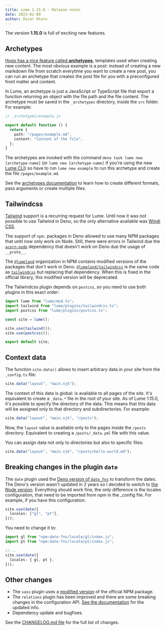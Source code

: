 ```yaml
---
title: Lume 1.15.0 - Release notes
date: 2023-01-09
author: Óscar Otero
---
```


The version **1.15.0** is full of exciting new features.

<!-- more -->

## Archetypes

[Hugo has a nice feature called **archetypes**](https://gohugo.io/content-management/archetypes/),
templates used when creating new content. The most obvious example is a post:
instead of creating a new markdown file from scratch everytime you want to
create a new post, you can run an archetype that creates the post file for you
with a preconfigured front matter and content.

In Lume, an archetype is just a JavaScript or TypeScript file that export a
function returning an object with the file path and the file content. The
archetype must be saved in the `_archetypes` directory, inside the `src` folder.
For example:

```ts
// _archetypes/example.js

export default function () {
  return {
    path: "/pages/example.md",
    content: "Content of the file",
  };
}
```

The archetypes are invoked with the command
`deno task lume new [archetype-name]` (or `lume new [archetype-name]` if you're
using the new [Lume CLI](./lume-cli.md)) so have to run `lume new example` to
run this archetype and create the file `/pages/example.md`.

See the [archetypes documentation](https://lume.land/docs/core/archetypes/) to
learn how to create different formats, pass arguments or create multiple files.

## Tailwindcss

[Tailwind](https://tailwindcss.com/) support is a recurring request for Lume.
Until now it was not possible to use Tailwind in Deno, so the only alternative
available was [Windi CSS](https://lume.land/plugins/windi_css/).

The support of `npm:` packages in Deno allowed to use many NPM packages that
until now only work on Node. Still, there were errors in Tailwind due the
[`acorn-node`](https://www.npmjs.com/package/acorn-node) dependency that doesn't
work on Deno due the usage of `__proto__`.

The [`@lumeland`](https://www.npmjs.com/search?q=%40lumeland) organization in
NPM contains modified versions of the packages that don't work in Deno.
[`@lumeland/tailwindcss`](https://www.npmjs.com/package/@lumeland/tailwindcss)
is the same code as [`tailwindcss`](https://www.npmjs.com/package/tailwindcss)
but replacing that dependency. When this is fixed in the official library, this
modified version will be deprecated.

The Tailwindcss plugin depends on `postcss`, so you need to use both plugins in
this exact order:

```ts
import lume from "lume/mod.ts";
import tailwind from "lume/plugins/tailwindcss.ts";
import postcss from "lume/plugins/postcss.ts";

const site = lume();

site.use(tailwind());
site.use(postcss());

export default site;
```

## Context data

The function `site.data()` allows to insert arbitrary data in your site from the
`_config.ts` file:

```ts
site.data("layout", "main.njk");
```

The context of this data is global: is available to all pages of the site. It's
equivalent to create a `_data.*` file in the root of your site. As of Lume
1.15.0, it's possible to specify the directory of the data. This means that this
data will be assigned only to that directory and subdirectories. For example:

```ts
site.data("layout", "main.njk", "/posts");
```

Now, the `layout` value is available only to the pages inside the `/posts`
directory. Equivalent to creating a `/posts/_data.yml` file with this value.

You can assign data not only to directories but also to specific files:

```ts
site.data("layout", "main.njk", "/posts/hello-world.md");
```

## Breaking changes in the plugin `date`

The `date` plugin used the
[Deno version of `date_fns`](https://deno.land/x/date_fns@v2.15.0) to transform
the dates. The Deno's version wasn't updated in 2 years so I decided to switch
to [the Node version](https://www.npmjs.com/package/date-fns). Everything should
work fine, the only difference is the locales configuration, that need to be
imported from npm in the _config file. For example, if you have this
configuration:

```ts
site.use(date({
  locales: ["gl", "pt"],
}));
```

You need to change it to:

```ts
import gl from "npm:date-fns/locale/gl/index.js";
import pt from "npm:date-fns/locale/pt/index.js";

//...
site.use(date({
  locales: { gl, pt },
}));
```

## Other changes

- The `sass` plugin uses a
  [modified version](https://www.npmjs.com/package/@lumeland/sass) of the
  official NPM package.
- The `relations` plugin has been improved and there are some breaking changes
  in the configuration API.
  [See the documentation](https://lume.land/plugins/relations/) for the updated
  info.
- Dependency update and bugfixes.

See the
[CHANGELOG.md file](https://github.com/lumeland/lume/blob/v1.15.0/CHANGELOG.md)
for the full list of changes.
